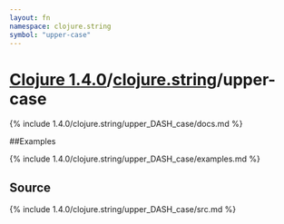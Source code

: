 ```yaml
---
layout: fn
namespace: clojure.string
symbol: "upper-case"
---
```


# [Clojure 1.4.0](../../)/[clojure.string](../)/upper-case

{% include 1.4.0/clojure.string/upper_DASH_case/docs.md %}

##Examples

{% include 1.4.0/clojure.string/upper_DASH_case/examples.md %}
## Source
{% include 1.4.0/clojure.string/upper_DASH_case/src.md %}

